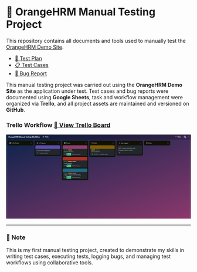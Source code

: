 # 🧪 OrangeHRM Manual Testing Project

This repository contains all documents and tools used to manually test the [OrangeHRM Demo Site](https://opensource-demo.orangehrmlive.com/).


- [📄 Test Plan](./docs/test-plan.pdf)
- [📋 Test Cases](https://docs.google.com/spreadsheets/d/1QjCalZgciD0Q1mVcVMCk5PgP1hyuumjceZmTXa4qYUs/edit?usp=sharing)
- [🐞 Bug Report](https://docs.google.com/spreadsheets/d/18GXAUOUuT3KtkD56pjYPh8O9O40lOWkvK9TZTusZdp8/edit?usp=sharing)

This manual testing project was carried out using the **OrangeHRM Demo Site** as the application under test. Test cases and bug reports were documented using **Google Sheets**, task and workflow management were organized via **Trello**, and all project assets are maintained and versioned on **GitHub**.

### Trello Workflow [🔗 View Trello Board](https://trello.com/b/G8X9RpjH)

![Trello Board](./assets/trello-board.png)

---

### 📌 Note
This is my first manual testing project, created to demonstrate my skills in writing test cases, executing tests, logging bugs, and managing test workflows using collaborative tools.

